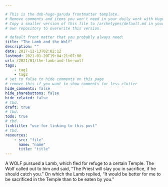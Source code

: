 ```yaml
---

# This is the dnb-hugo-garuda frontmatter template. 
# Remove comments and items you won't need in your daily work with Hugo.
# Copy a smaller version of this file to /archetypes/default.md in your
# own repository to overwrite this version.

# default front matter that you probably always need:
title: "The Lamb and the Wolf"
description: ""
date: 2017-12-13T02:02:12
lastmod: 2021-01-20T19:04:21+07:00
url: /2021/01/the-lamb-and-the-wolf
tags:
    - tag1
    - tag2
# set to false to hide comments on this page
# remove this if you want to show comments for less clutter
hide_comments: false
hide_sharebuttons: false
hide_related: false
# tbd.
draft: true
# tbd.
todo: true
# tbd.
linktitle: "use for linking to this post"
# tbd.
resources:
    - src: "file"
      name: "name"
      title: "title"
---
```

A WOLF pursued a Lamb, which fled for refuge to a certain Temple. The Wolf called out to him and said, “The Priest will slay you in sacrifice, if he should catch you.” On which the Lamb replied, “It would be better for me to be sacrificed in the Temple than to be eaten by you.”



